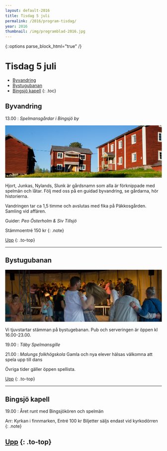 ```yaml
---
layout: default-2016
title: Tisdag 5 juli
permalink: /2016/program-tisdag/
year: 2016
thumbnail: /img/programblad-2016.jpg
---
```


{::options parse_block_html="true" /}
<div class="glacier">

# Tisdag 5 juli

- [Byvandring](#byvandring)
- [Bystugubanan](#bystugubanan)
- [Bingsjö kapell](#bingsj-kapell)
{: .toc}


## Byvandring

13.00
: _Spelmansgårdar i Bingsjö by_

![](/img/page/daniels_2010.jpg)

Hjort, Junkas, Nylands, Slunk är gårdsnamn som alla är förknippade med spelmän och låtar. Följ med oss på en guidad byvandring, se gårdarna, hör historierna.

Vandringen tar ca 1,5 timme och avslutas med fika på Päkkosgården. Samling vid affären.

Guider: _Peo Österholm & Siv Tillsjö_

Stämmoentré 150 kr
{: .note}

[Upp](#tisdag-5-juli)
{: .to-top}

----


## Bystugubanan
![](/img/page/bystugubanan2_2015.jpg)

Vi tjuvstartar stämman på bystugebanan. Pub och serveringen är öppen kl 16.00-23.00.

19.00
: _Täby Spelmansgille_

21.00
: _Malungs folkhögskola_
Gamla och nya elever hälsas välkomna att spela upp till dans

Övriga tider gäller öppen spellista.

[Upp](#tisdag-5-juli)
{: .to-top}

----

## Bingsjö kapell

19.00
: Året runt med Bingsjökören och spelmän

Arr: Kyrkan i finnmarken, Entré 100 kr
Biljetter säljs endast vid kyrkodörren
{: .note}

[Upp](#tisdag-5-juli)
{: .to-top}
----
</div>

